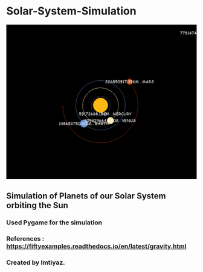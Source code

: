 # Solar-System-Simulation

![alt text](https://github.com/imtiyazMohammed/Solar-System-SImulation/blob/main/Screenshot%20(1544).png)

## Simulation of Planets of our Solar System orbiting the Sun
### Used Pygame for the simulation
### References : https://fiftyexamples.readthedocs.io/en/latest/gravity.html
### Created by Imtiyaz.
